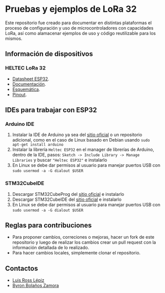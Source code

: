 ﻿# Pruebas y ejemplos de LoRa 32

Este repositorio fue creado para documentar en distintas plataformas el proceso de configuración 
y uso de microcontroladores con capacidades LoRa, así como alamacenar ejemplos de uso y código
reutilizable para los mismos.

## Información de dispositivos
### HELTEC LoRa 32
- [Datasheet ESP32](https://www.espressif.com/sites/default/files/documentation/esp32_datasheet_en.pdf).
- [Documentación](https://heltec.org/project/wifi-lora-32/).  
- [Esquemática](https://resource.heltec.cn/download/WiFi_LoRa_32/V2/WIFI_LoRa_32_V2(868-915).PDF).
- [Pinout](https://resource.heltec.cn/download/WiFi_LoRa_32/WIFI_LoRa_32_V2.pdf).

## IDEs para trabajar con ESP32
### Arduino IDE
1. Instalar la IDE de Arduino ya sea del [sitio oficial](https://www.arduino.cc/en/software) o un
   repositorio adicional, como en el caso de Linux basado en Debian usando `sudo apt-get install arduino`
2. Instalar la librería `Heltec ESP32` en el manager de librerías de Arduino, dentro de la IDE, pasos: 
   `Sketch -> Include Library -> Manage Libraries` y buscar `"Heltec ESP32"` e instalarlo
3. En Linux se debe dar permisos al usuario para manejar puertos USB con `sudo usermod -a -G dialout
  $USER` 
### STM32CubeIDE
1. Descargar STM32CubeProg del [sitio oficial](https://www.st.com/en/development-tools/stm32cubeprog.html)
   e instalarlo
2. Descargar STM32CubeIDE del [sitio oficial](https://www.st.com/en/development-tools/stm32cubeide.html)
   e instalarlo
3. En Linux se debe dar permisos al usuario para manejar puertos USB con `sudo usermod -a -G dialout
  $USER` 

## Reglas para contribuciones
- Para proponer cambios, correciones o mejoras, hacer un fork de este repositorio y luego de realizar
  los cambios crear un pull request con la información detallada de lo realizado.
- Para hacer cambios locales, simplemente clonar el repositorio.

## Contactos
- [Luis Ross Lépiz](mailto:luisross87@estudiantec.cr)
- [Byron Bolaños Zamora](mailto:bbolanos@estudiantec.cr)

